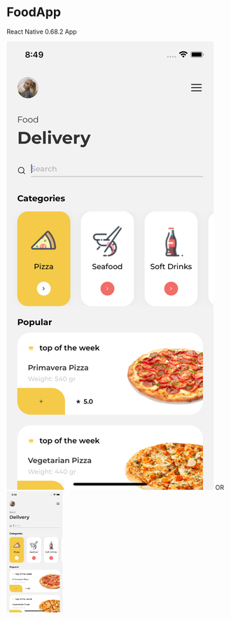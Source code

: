 # FoodApp

React Native 0.68.2 App

![image description](src/assets/images/screen.png)
OR
<img src="src/assets/images/screen.png" width="128"/>
